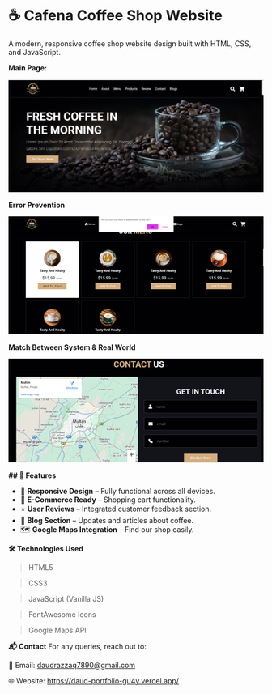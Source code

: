 # ☕ Cafena Coffee Shop Website

A modern, responsive coffee shop website design built with HTML, CSS, and JavaScript.

**Main Page:**

![Project Screenshot](Cafena.png)


**Error Prevention**

![Project Screenshot](Error.png)


**Match Between System & Real World**

![Project Screenshot](RealWorld.png)

**## 🚀 Features**
- 🍵 **Responsive Design** – Fully functional across all devices.
- 🛒 **E-Commerce Ready** – Shopping cart functionality.
- ⭐ **User Reviews** – Integrated customer feedback section.
- 📖 **Blog Section** – Updates and articles about coffee.
- 🗺️ **Google Maps Integration** – Find our shop easily.

**🛠 Technologies Used**

 > HTML5

 > CSS3

 > JavaScript (Vanilla JS)

 > FontAwesome Icons

 > Google Maps API



**📬 Contact**
For any queries, reach out to:

📧 Email: daudrazzaq7890@gmail.com

🌐 Website: https://daud-portfolio-gu4y.vercel.app/
